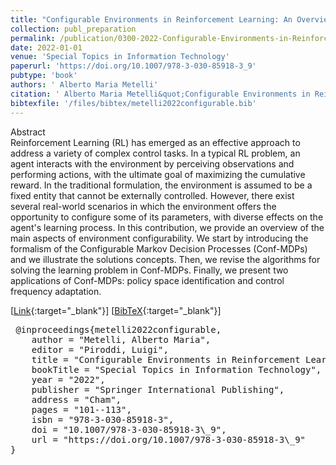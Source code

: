 ```yaml
---
title: "Configurable Environments in Reinforcement Learning: An Overview"
collection: publ_preparation
permalink: /publication/0300-2022-Configurable-Environments-in-Reinforcement-Learning-An-Overview
date: 2022-01-01
venue: 'Special Topics in Information Technology'
paperurl: 'https://doi.org/10.1007/978-3-030-85918-3_9'
pubtype: 'book'
authors: ' Alberto Maria Metelli'
citation: ' Alberto Maria Metelli&quot;Configurable Environments in Reinforcement Learning: An Overview.&quot; Special Topics in Information Technology, 2022'
bibtexfile: '/files/bibtex/metelli2022configurable.bib'
---
```

Abstract
 <br> Reinforcement Learning (RL) has emerged as an effective approach to address a variety of complex control tasks. In a typical RL problem, an agent interacts with the environment by perceiving observations and performing actions, with the ultimate goal of maximizing the cumulative reward. In the traditional formulation, the environment is assumed to be a fixed entity that cannot be externally controlled. However, there exist several real-world scenarios in which the environment offers the opportunity to configure some of its parameters, with diverse effects on the agent&apos;s learning process. In this contribution, we provide an overview of the main aspects of environment configurability. We start by introducing the formalism of the Configurable Markov Decision Processes (Conf-MDPs) and we illustrate the solutions concepts. Then, we revise the algorithms for solving the learning problem in Conf-MDPs. Finally, we present two applications of Conf-MDPs: policy space identification and control frequency adaptation. <br> 

 [[Link](https://doi.org/10.1007/978-3-030-85918-3_9){:target="_blank"}] [[BibTeX](/files/bibtex/metelli2022configurable.bib){:target="_blank"}] 
<pre> @inproceedings{metelli2022configurable,
    author = "Metelli, Alberto Maria",
    editor = "Piroddi, Luigi",
    title = "Configurable Environments in Reinforcement Learning: An Overview",
    bookTitle = "Special Topics in Information Technology",
    year = "2022",
    publisher = "Springer International Publishing",
    address = "Cham",
    pages = "101--113",
    isbn = "978-3-030-85918-3",
    doi = "10.1007/978-3-030-85918-3\_9",
    url = "https://doi.org/10.1007/978-3-030-85918-3\_9"
} </pre>
